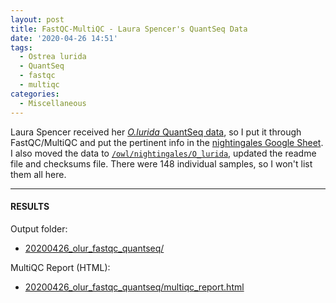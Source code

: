 ```yaml
---
layout: post
title: FastQC-MultiQC - Laura Spencer's QuantSeq Data
date: '2020-04-26 14:51'
tags:
  - Ostrea lurida
  - QuantSeq
  - fastqc
  - multiqc
categories:
  - Miscellaneous
---
```

Laura Spencer received her [_O.lurida_ QuantSeq data](https://laurahspencer.github.io/LabNotebook/Oly-QuantSeq-sequencing/), so I put it through FastQC/MultiQC and put the pertinent info in the [nightingales Google Sheet](https://b.link/nightingales). I also moved the data to [`/owl/nightingales/O_lurida`](https://owl.fish.washington.edu/nightingales/O_lurida/), updated the readme file and checksums file. There were 148 individual samples, so I won't list them all here.


---

#### RESULTS

Output folder:

- [20200426_olur_fastqc_quantseq/](https://gannet.fish.washington.edu/Atumefaciens/20200426_olur_fastqc_quantseq/)

MultiQC Report (HTML):

- [20200426_olur_fastqc_quantseq/multiqc_report.html](https://gannet.fish.washington.edu/Atumefaciens/20200426_olur_fastqc_quantseq/multiqc_report.html)
